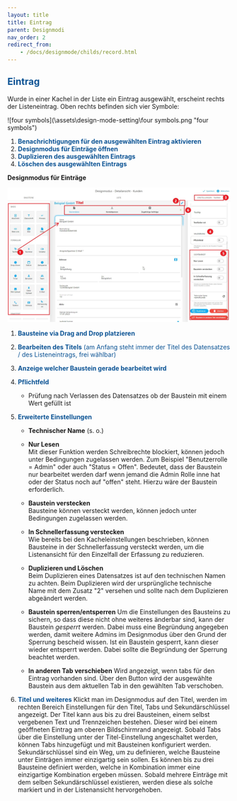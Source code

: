 ```yaml
---
layout: title
title: Eintrag
parent: Designmodi
nav_order: 2
redirect_from:
    - /docs/designmode/childs/record.html
---
```


## <span style="color:#0b5394">**Eintrag**</span>

Wurde in einer Kachel in der Liste ein Eintrag ausgewählt, erscheint rechts der Listeneintrag. Oben rechts
befinden sich vier Symbole:

![four symbols](\assets\design-mode-setting\four symbols.png "four symbols")

1. <span style="color:#0b5394">**Benachrichtigungen für den ausgewählten Eintrag aktivieren**</span>
2. <span style="color:#0b5394">**Designmodus für Einträge öffnen**</span>
3. <span style="color:#0b5394">**Duplizieren des ausgewählten Eintrags**</span>
4. <span style="color:#0b5394">**Löschen des ausgewählten Eintrags**</span>

**Designmodus für Einträge**

![record](\assets\design-mode-setting\record.png 'record')

1. <span style="color:#0b5394">**Bausteine via Drag and Drop platzieren**</span>
2. <span style="color:#0b5394">**Bearbeiten des Titels** (am Anfang steht immer der Titel des Datensatzes / des Listeneintrags, frei wählbar)</span>
3. <span style="color:#0b5394">**Anzeige welcher Baustein gerade bearbeitet wird**</span>
4. <span style="color:#0b5394">**Pflichtfeld**</span>

    - Prüfung nach Verlassen des Datensatzes ob der Baustein mit einem Wert gefüllt ist

5. <span style="color:#0b5394">**Erweiterte Einstellungen**</span>

    - **Technischer Name**
      (s. o.)

    - **Nur Lesen**  
      Mit dieser Funktion werden Schreibrechte blockiert, können jedoch unter Bedingungen zugelassen werden.
      Zum Beispiel "Benutzerrolle = Admin" oder auch "Status = Offen". Bedeutet, dass der Baustein nur bearbeitet werden darf
      wenn jemand die Admin Rolle inne hat oder der Status noch auf "offen" steht. Hierzu wäre der Baustein erforderlich.

    - **Baustein verstecken**  
      Bausteine können versteckt werden, können jedoch unter Bedingungen zugelassen werden.

    - **In Schnellerfassung verstecken**  
      Wie bereits bei den Kacheleinstellungen beschrieben, können Bausteine in der Schnellerfassung versteckt werden, um
      die Listenansicht für den Einzelfall der Erfassung zu reduzieren.

    - **Duplizieren und Löschen**  
      Beim Duplizieren eines Datensatzes ist auf den technischen Namen zu achten. Beim Duplizieren wird der
      ursprüngliche technische Name mit dem Zusatz "2" versehen und sollte nach dem Duplizieren abgeändert werden.

    - **Baustein sperren/entsperren**
      Um die Einstellungen des Bausteins zu sichern, so dass diese nicht ohne weiteres änderbar sind, kann der Baustein _gesperrt_ werden.
      Dabei muss eine Begründung angegeben werden, damit weitere Admins im Designmodus über den Grund der Sperrung bescheid wissen.
      Ist ein Baustein gesperrt, kann dieser wieder entsperrt werden. Dabei sollte die Begründung der Sperrung beachtet werden.

    - **In anderen Tab verschieben**
      Wird angezeigt, wenn tabs für den Eintrag vorhanden sind. Über den Button wird der ausgewählte Baustein aus dem aktuellen Tab
      in den gewählten Tab verschoben.

6. <span style="color:#0b5394">**Titel und weiteres**</span>
   Klickt man im Designmodus auf den Titel, werden im rechten Bereich Einstellungen für den Titel, Tabs und Sekundärschlüssel angezeigt.
   Der Titel kann aus bis zu drei Bausteinen, einem selbst vergebenen Text und Trennzeichen bestehen. Dieser wird bei einem geöffneten Eintrag
   am oberen Bildschirmrand angezeigt.
   Sobald Tabs über die Einstellung unter der Titel-Einstellung angeschaltet werden, können Tabs hinzugefügt und mit Bausteinen konfiguriert werden.
   Sekundärschlüssel sind ein Weg, um zu definieren, welche Bausteine unter Einträgen immer einzigartig sein sollen.
   Es können bis zu drei Bausteine definiert werden, welche in Kombination immer eine einzigartige Kombination ergeben müssen.
   Sobald mehrere Einträge mit dem selben Sekundärschlüssel existieren, werden diese als solche markiert und in der Listenansicht hervorgehoben.
